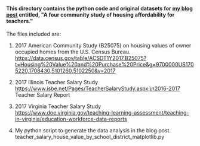 #### This directory contains the python code and original datasets for [my blog post](https://katekatich.com/a-four-community-study-of-housing-affordability-for-teachers/) entitled, "A four community study of housing affordability for teachers."

The files included are:

1) 2017 American Community Study (B25075) on housing values of owner occupied homes from the U.S. Census Bureau.
   https://data.census.gov/table/ACSDT1Y2017.B25075?t=Housing%20Value%20and%20Purchase%20Price&g=9700000US1705220,1708430,5101260,5102250&y=2017

2) 2017 Illinois Teacher Salary Study
   https://www.isbe.net/Pages/TeacherSalaryStudy.aspx;\n2016-2017 Teacher Salary Report

3) 2017 Virginia Teacher Salary Study
   https://www.doe.virginia.gov/teaching-learning-assessment/teaching-in-virginia/education-workforce-data-reports

4) My python script to generate the data analysis in the blog post.
   teacher_salary_house_value_by_school_district_matplotlib.py   
